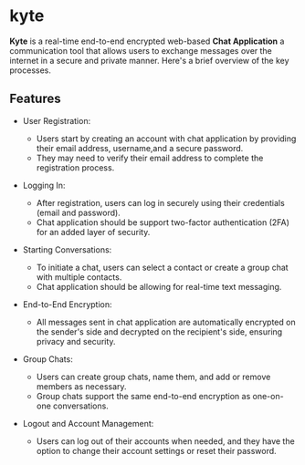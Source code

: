 # kyte

**Kyte** is a real-time end-to-end encrypted web-based **Chat Application** a communication tool that allows users to exchange messages over the internet in a secure and private manner. Here's a brief overview of the key processes.

## Features

- User Registration:

  - Users start by creating an account with chat application by providing their email address, username,and a secure password.
  - They may need to verify their email address to complete the registration process.

- Logging In:

  - After registration, users can log in securely using their credentials (email and password).
  - Chat application should be support two-factor authentication (2FA) for an added layer of security.

- Starting Conversations:

  - To initiate a chat, users can select a contact or create a group chat with multiple contacts.
  - Chat application should be allowing for real-time text messaging.

- End-to-End Encryption:

  - All messages sent in chat application are automatically encrypted on the sender's side and decrypted on the recipient's side, ensuring privacy and security.

- Group Chats:
  - Users can create group chats, name them, and add or remove members as necessary.
  - Group chats support the same end-to-end encryption as one-on-one conversations.

- Logout and Account Management:

  - Users can log out of their accounts when needed, and they have the option to change their account settings or reset their password.
